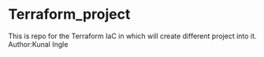 # Terraform_project
This is repo for the Terraform IaC in which will create different project into it.
Author:Kunal Ingle
